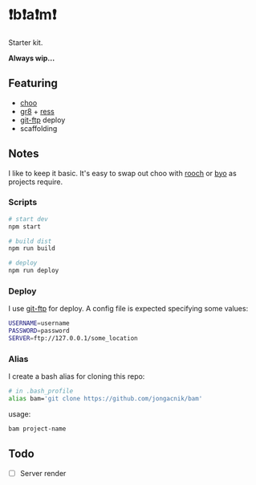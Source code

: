 # ❗️️b❗️a❗️m❗️

Starter kit.

**Always wip...**

## Featuring

- [choo](https://github.com/jongacnik/byo)
- [gr8](https://github.com/jongacnik/gr8) + [ress](https://github.com/filipelinhares/ress)
- [git-ftp](https://github.com/git-ftp/git-ftp) deploy
- scaffolding

## Notes

I like to keep it basic. It's easy to swap out choo with [rooch](https://github.com/yoshuawuyts/rooch) or [byo](https://github.com/jongacnik/byo) as projects require.

### Scripts

```bash
# start dev
npm start

# build dist
npm run build

# deploy
npm run deploy
```

### Deploy

I use [git-ftp](https://github.com/git-ftp/git-ftp) for deploy. A config file is expected specifying some values:

```bash
USERNAME=username
PASSWORD=password
SERVER=ftp://127.0.0.1/some_location
```

### Alias

I create a bash alias for cloning this repo:

```bash
# in .bash_profile
alias bam='git clone https://github.com/jongacnik/bam'
```

usage:

```bash
bam project-name
```

## Todo

- [ ] Server render
